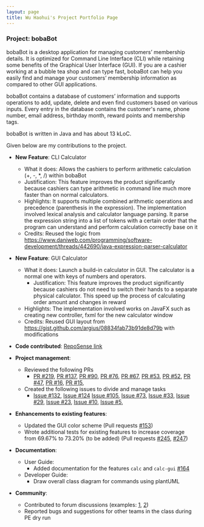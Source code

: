 ```yaml
---
layout: page
title: Wu Haohui's Project Portfolio Page
---
```



### Project: bobaBot

bobaBot is a desktop application for managing customers’ membership details. It is optimized for Command Line Interface 
(CLI) while retaining some benefits of the Graphical User Interface (GUI). If you are a cashier working at a bubble tea 
shop and can type fast, bobaBot can help you easily find and manage your customers’ membership information as compared 
to other GUI applications.

bobaBot contains a database of customers’ information and supports operations to add, update, delete and even find customers 
based on various inputs. Every entry in the database contains the customer's name, phone number, email address, birthday month, 
reward points and membership tags.

bobaBot is written in Java and has about 13 kLoC.

Given below are my contributions to the project.

* **New Feature**: CLI Calculator
  * What it does: Allows the cashiers to perform arithmetic calculation (+, -, *, /) within bobaBot
  * Justification: This feature improves the product significantly because cashiers can type arithmetic in command line much more faster than on normal calculators.
  * Highlights: It supports multiple combined arithmetic operations and precedence (parenthesis in the expression). 
      The implementation involved lexical analysis and calculator language parsing. It parse the expression string into a 
      list of tokens with a certain order that the program can understand and perform calculation correctly base on it
  * Credits: Reused the logic from https://www.daniweb.com/programming/software-development/threads/442690/java-expression-parser-calculator

* **New Feature**: GUI Calculator
  * What it does: Launch a build-in calculator in GUI. The calculator is a normal one with keys of numbers and operators.
    * Justification: This feature improves the product significantly because cashiers do not need to switch their hands to a 
        separate physical calculator. This speed up the process of calculating order amount and changes in reward
  * Highlights: The implementation involved works on JavaFX such as creating new controller, fxml for the new calculator window
  * Credits: Reused GUI layout from https://gist.github.com/argius/08834fab73b91de8d79b with modifications

* **Code contributed**: [RepoSense link](https://nus-cs2103-ay2223s1.github.io/tp-dashboard/?search=wuhaohui1231&breakdown=true&sort=groupTitle&sortWithin=title&since=2022-09-16&timeframe=commit&mergegroup=&groupSelect=groupByRepos&checkedFileTypes=docs~functional-code~test-code~other)

* **Project management**:
  * Reviewed the following PRs
    * [PR #219](https://github.com/AY2223S1-CS2103T-W09-1/tp/pull/219),
      [PR #137](https://github.com/AY2223S1-CS2103T-W09-1/tp/pull/137),
      [PR #90](https://github.com/AY2223S1-CS2103T-W09-1/tp/pull/90),
      [PR #76](https://github.com/AY2223S1-CS2103T-W09-1/tp/pull/76),
      [PR #67](https://github.com/AY2223S1-CS2103T-W09-1/tp/pull/67),
      [PR #53](https://github.com/AY2223S1-CS2103T-W09-1/tp/pull/53),
      [PR #52](https://github.com/AY2223S1-CS2103T-W09-1/tp/pull/52),
      [PR #47](https://github.com/AY2223S1-CS2103T-W09-1/tp/pull/47),
      [PR #16](https://github.com/AY2223S1-CS2103T-W09-1/tp/pull/16),
      [PR #15](https://github.com/AY2223S1-CS2103T-W09-1/tp/pull/15),
  * Created the following issues to divide and manage tasks
    * [Issue #132](https://github.com/AY2223S1-CS2103T-W09-1/tp/issues/132),
      [Issue #124](https://github.com/AY2223S1-CS2103T-W09-1/tp/issues/124)
      [Issue #105](https://github.com/AY2223S1-CS2103T-W09-1/tp/issues/105),
      [Issue #73](https://github.com/AY2223S1-CS2103T-W09-1/tp/issues/73),
      [Issue #33](https://github.com/AY2223S1-CS2103T-W09-1/tp/issues/33),
      [Issue #29](https://github.com/AY2223S1-CS2103T-W09-1/tp/issues/29),
      [Issue #23](https://github.com/AY2223S1-CS2103T-W09-1/tp/issues/23),
      [Issue #10](https://github.com/AY2223S1-CS2103T-W09-1/tp/issues/10),
      [Issue #5](https://github.com/AY2223S1-CS2103T-W09-1/tp/issues/5),

* **Enhancements to existing features**:
  * Updated the GUI color scheme (Pull requests [\#153](https://github.com/AY2223S1-CS2103T-W09-1/tp/pull/153))
  * Wrote additional tests for existing features to increase coverage from 69.67% to 73.20% (to be added) (Pull requests [\#245](https://github.com/AY2223S1-CS2103T-W09-1/tp/pull/245), [\#247](https://github.com/AY2223S1-CS2103T-W09-1/tp/pull/247))

* **Documentation**:
  * User Guide:
    * Added documentation for the features `calc` and `calc-gui` [\#164](https://github.com/AY2223S1-CS2103T-W09-1/tp/pull/164)
  * Developer Guide:
    * Draw overall class diagram for commands using plantUML

* **Community**:
  * Contributed to forum discussions (examples: [1](https://github.com/nus-cs2103-AY2223S1/forum/issues/261), 
                                                [2](https://github.com/nus-cs2103-AY2223S1/forum/issues/25))
  * Reported bugs and suggestions for other teams in the class during PE dry run
